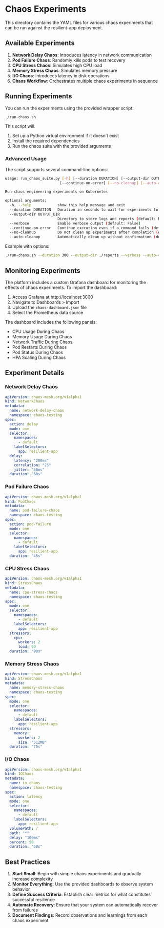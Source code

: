 # Chaos Experiments

This directory contains the YAML files for various chaos experiments that can be run against the resilient-app deployment.

## Available Experiments

1. **Network Delay Chaos**: Introduces latency in network communication
2. **Pod Failure Chaos**: Randomly kills pods to test recovery
3. **CPU Stress Chaos**: Simulates high CPU load
4. **Memory Stress Chaos**: Simulates memory pressure
5. **I/O Chaos**: Introduces latency in disk operations
6. **Chaos Workflow**: Orchestrates multiple chaos experiments in sequence

## Running Experiments

You can run the experiments using the provided wrapper script:

```bash
./run-chaos.sh
```

This script will:
1. Set up a Python virtual environment if it doesn't exist
2. Install the required dependencies
3. Run the chaos suite with the provided arguments

### Advanced Usage

The script supports several command-line options:

```bash
usage: run_chaos_suite.py [-h] [--duration DURATION] [--output-dir OUTPUT_DIR] [--verbose]
                         [--continue-on-error] [--no-cleanup] [--auto-cleanup]

Run chaos engineering experiments on Kubernetes

optional arguments:
  -h, --help            show this help message and exit
  --duration DURATION   Duration in seconds to wait for experiments to complete (default: 240)
  --output-dir OUTPUT_DIR
                        Directory to store logs and reports (default: None)
  --verbose             Enable verbose output (default: False)
  --continue-on-error   Continue execution even if a command fails (default: False)
  --no-cleanup          Do not clean up experiments after completion (default: False)
  --auto-cleanup        Automatically clean up without confirmation (default: False)
```

Example with options:

```bash
./run-chaos.sh --duration 300 --output-dir ./reports --verbose --auto-cleanup
```

## Monitoring Experiments

The platform includes a custom Grafana dashboard for monitoring the effects of chaos experiments. To import the dashboard:

1. Access Grafana at http://localhost:3000
2. Navigate to Dashboards > Import
3. Upload the `chaos-dashboard.json` file
4. Select the Prometheus data source

The dashboard includes the following panels:
- CPU Usage During Chaos
- Memory Usage During Chaos
- Network Traffic During Chaos
- Pod Restarts During Chaos
- Pod Status During Chaos
- HPA Scaling During Chaos

## Experiment Details

### Network Delay Chaos

```yaml
apiVersion: chaos-mesh.org/v1alpha1
kind: NetworkChaos
metadata:
  name: network-delay-chaos
  namespace: chaos-testing
spec:
  action: delay
  mode: one
  selector:
    namespaces:
      - default
    labelSelectors:
      app: resilient-app
  delay:
    latency: "200ms"
    correlation: "25"
    jitter: "50ms"
  duration: "60s"
```

### Pod Failure Chaos

```yaml
apiVersion: chaos-mesh.org/v1alpha1
kind: PodChaos
metadata:
  name: pod-failure-chaos
  namespace: chaos-testing
spec:
  action: pod-failure
  mode: one
  selector:
    namespaces:
      - default
    labelSelectors:
      app: resilient-app
  duration: "45s"
```

### CPU Stress Chaos

```yaml
apiVersion: chaos-mesh.org/v1alpha1
kind: StressChaos
metadata:
  name: cpu-stress-chaos
  namespace: chaos-testing
spec:
  mode: one
  selector:
    namespaces:
      - default
    labelSelectors:
      app: resilient-app
  stressors:
    cpu:
      workers: 2
      load: 90
  duration: "90s"
```

### Memory Stress Chaos

```yaml
apiVersion: chaos-mesh.org/v1alpha1
kind: StressChaos
metadata:
  name: memory-stress-chaos
  namespace: chaos-testing
spec:
  mode: one
  selector:
    namespaces:
      - default
    labelSelectors:
      app: resilient-app
  stressors:
    memory:
      workers: 2
      size: "512MB"
  duration: "75s"
```

### I/O Chaos

```yaml
apiVersion: chaos-mesh.org/v1alpha1
kind: IOChaos
metadata:
  name: io-chaos
  namespace: chaos-testing
spec:
  action: latency
  mode: one
  selector:
    namespaces:
      - default
    labelSelectors:
      app: resilient-app
  volumePath: /
  path: "*"
  delay: "100ms"
  percent: 50
  duration: "60s"
```

## Best Practices

1. **Start Small**: Begin with simple chaos experiments and gradually increase complexity
2. **Monitor Everything**: Use the provided dashboards to observe system behavior
3. **Define Success Criteria**: Establish clear metrics for what constitutes successful resilience
4. **Automate Recovery**: Ensure that your system can automatically recover from failures
5. **Document Findings**: Record observations and learnings from each chaos experiment 